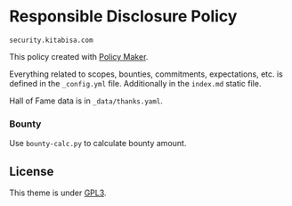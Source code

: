 # Responsible Disclosure Policy

`security.kitabisa.com`

This policy created with [Policy Maker](https://policymaker.disclose.io/).

Everything related to scopes, bounties, commitments, expectations, etc. is defined in the `_config.yml` file. Additionally in the `index.md` static file.

Hall of Fame data is in `_data/thanks.yaml`.

### Bounty

Use `bounty-calc.py` to calculate bounty amount.

## License

This theme is under [GPL3](assets/LICENSE).